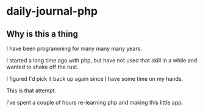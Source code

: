 # daily-journal-php

## Why is this a thing
I have been programming for many many many years. 

I started a long time ago with php, but have not used that skill in a while and wanted to shake off the rust. 

I figured I'd pick it back up again since I have some time on my hands.

This is that attempt. 

I've spent a couple of hours re-learning php and making this little app.